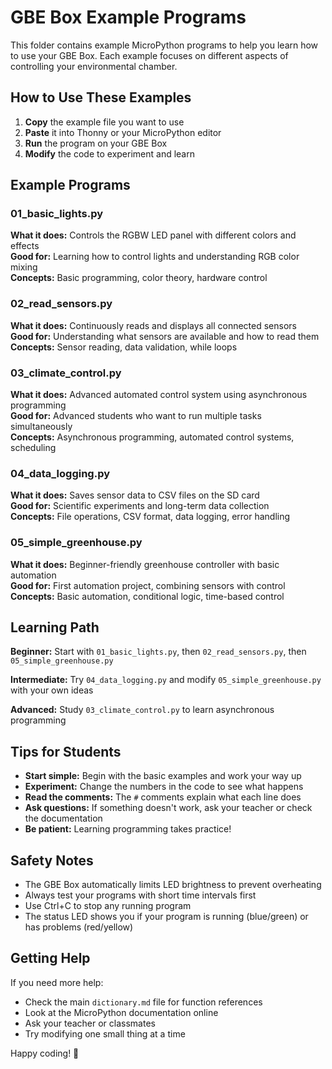 # GBE Box Example Programs

This folder contains example MicroPython programs to help you learn how to use your GBE Box. Each example focuses on different aspects of controlling your environmental chamber.

## How to Use These Examples

1. **Copy** the example file you want to use
2. **Paste** it into Thonny or your MicroPython editor
3. **Run** the program on your GBE Box
4. **Modify** the code to experiment and learn

## Example Programs

### 01_basic_lights.py
**What it does:** Controls the RGBW LED panel with different colors and effects  
**Good for:** Learning how to control lights and understanding RGB color mixing  
**Concepts:** Basic programming, color theory, hardware control

### 02_read_sensors.py
**What it does:** Continuously reads and displays all connected sensors  
**Good for:** Understanding what sensors are available and how to read them  
**Concepts:** Sensor reading, data validation, while loops

### 03_climate_control.py
**What it does:** Advanced automated control system using asynchronous programming  
**Good for:** Advanced students who want to run multiple tasks simultaneously  
**Concepts:** Asynchronous programming, automated control systems, scheduling

### 04_data_logging.py
**What it does:** Saves sensor data to CSV files on the SD card  
**Good for:** Scientific experiments and long-term data collection  
**Concepts:** File operations, CSV format, data logging, error handling

### 05_simple_greenhouse.py
**What it does:** Beginner-friendly greenhouse controller with basic automation  
**Good for:** First automation project, combining sensors with control  
**Concepts:** Basic automation, conditional logic, time-based control

## Learning Path

**Beginner:** Start with `01_basic_lights.py`, then `02_read_sensors.py`, then `05_simple_greenhouse.py`

**Intermediate:** Try `04_data_logging.py` and modify `05_simple_greenhouse.py` with your own ideas

**Advanced:** Study `03_climate_control.py` to learn asynchronous programming

## Tips for Students

- **Start simple:** Begin with the basic examples and work your way up
- **Experiment:** Change the numbers in the code to see what happens
- **Read the comments:** The `#` comments explain what each line does
- **Ask questions:** If something doesn't work, ask your teacher or check the documentation
- **Be patient:** Learning programming takes practice!

## Safety Notes

- The GBE Box automatically limits LED brightness to prevent overheating
- Always test your programs with short time intervals first
- Use Ctrl+C to stop any running program
- The status LED shows you if your program is running (blue/green) or has problems (red/yellow)

## Getting Help

If you need more help:
- Check the main `dictionary.md` file for function references
- Look at the MicroPython documentation online
- Ask your teacher or classmates
- Try modifying one small thing at a time

Happy coding! 🌱
